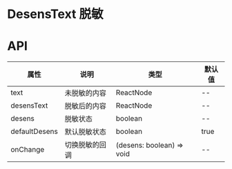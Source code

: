 # DesensText 脱敏

<code src="./demos/index.tsx"></code>

# API

| 属性          | 说明           | 类型                      | 默认值 |
| ------------- | -------------- | ------------------------- | ------ |
| text          | 未脱敏的内容   | ReactNode                 | --     |
| desensText    | 脱敏后的内容   | ReactNode                 | --     |
| desens        | 脱敏状态       | boolean                   | --     |
| defaultDesens | 默认脱敏状态   | boolean                   | true   |
| onChange      | 切换脱敏的回调 | (desens: boolean) => void | --     |
